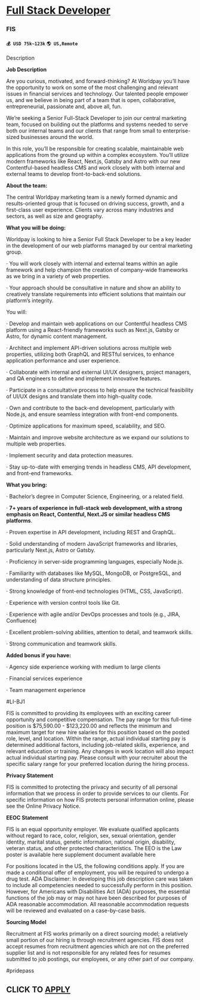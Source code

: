 # [Full Stack Developer](https://www.remotewlb.com/apply/full-stack-developer-90469)  
### FIS  
#### `💰 USD 75k~123k` `🌎 US,Remote`  

Description

**Job Description**

Are you curious, motivated, and forward-thinking? At Worldpay you’ll have the opportunity to work on some of the most challenging and relevant issues in financial services and technology. Our talented people empower us, and we believe in being part of a team that is open, collaborative, entrepreneurial, passionate and, above all, fun.

We’re seeking a Senior Full-Stack Developer to join our central marketing team, focused on building out the platforms and systems needed to serve both our internal teams and our clients that range from small to enterprise-sized businesses around the world.

In this role, you’ll be responsible for creating scalable, maintainable web applications from the ground up within a complex ecosystem. You’ll utilize modern frameworks like React, Next.js, Gatsby and Astro with our new Contentful-based headless CMS and work closely with both internal and external teams to develop front-to-back-end solutions.

**About the team:**

The central Worldpay marketing team is a newly formed dynamic and results-oriented group that is focused on driving success, growth, and a first-class user experience. Clients vary across many industries and sectors, as well as size and geography.

**What you will be doing:**  
  
Worldpay is looking to hire a Senior Full Stack Developer to be a key leader in the development of our web platforms managed by our central marketing group.

· You will work closely with internal and external teams within an agile framework and help champion the creation of company-wide frameworks as we bring in a variety of web properties.

· Your approach should be consultative in nature and show an ability to creatively translate requirements into efficient solutions that maintain our platform’s integrity.

You will:

· Develop and maintain web applications on our Contentful headless CMS platform using a React-friendly frameworks such as Next.js, Gatsby or Astro, for dynamic content management.

· Architect and implement API-driven solutions across multiple web properties, utilizing both GraphQL and RESTful services, to enhance application performance and user experience.

· Collaborate with internal and external UI/UX designers, project managers, and QA engineers to define and implement innovative features.

· Participate in a consultative process to help ensure the technical feasibility of UI/UX designs and translate them into high-quality code.

· Own and contribute to the back-end development, particularly with Node.js, and ensure seamless integration with front-end components.

· Optimize applications for maximum speed, scalability, and SEO.

· Maintain and improve website architecture as we expand our solutions to multiple web properties.

· Implement security and data protection measures.

· Stay up-to-date with emerging trends in headless CMS, API development, and front-end frameworks.  
  

**What you bring:**

· Bachelor’s degree in Computer Science, Engineering, or a related field.

· **7+ years of experience in full-stack web development, with a strong emphasis on React, Contentful, Next.JS or similar headless CMS platforms**.

· Proven expertise in API development, including REST and GraphQL.

· Solid understanding of modern JavaScript frameworks and libraries, particularly Next.js, Astro or Gatsby.

· Proficiency in server-side programming languages, especially Node.js.

· Familiarity with databases like MySQL, MongoDB, or PostgreSQL, and understanding of data structure principles.

· Strong knowledge of front-end technologies (HTML, CSS, JavaScript).

· Experience with version control tools like Git.

· Experience with agile and/or DevOps processes and tools (e.g., JIRA, Confluence)

· Excellent problem-solving abilities, attention to detail, and teamwork skills.

· Strong communication and teamwork skills.

**Added bonus if you have:**

· Agency side experience working with medium to large clients

· Financial services experience

· Team management experience

#LI-BJ1

  

FIS is committed to providing its employees with an exciting career opportunity and competitive compensation. The pay range for this full-time position is $75,590.00 - $123,220.00 and reflects the minimum and maximum target for new hire salaries for this position based on the posted role, level, and location. Within the range, actual individual starting pay is determined additional factors, including job-related skills, experience, and relevant education or training. Any changes in work location will also impact actual individual starting pay. Please consult with your recruiter about the specific salary range for your preferred location during the hiring process.

 **Privacy Statement**

FIS is committed to protecting the privacy and security of all personal information that we process in order to provide services to our clients. For specific information on how FIS protects personal information online, please see the Online Privacy Notice.

 **EEOC Statement**

FIS is an equal opportunity employer. We evaluate qualified applicants without regard to race, color, religion, sex, sexual orientation, gender identity, marital status, genetic information, national origin, disability, veteran status, and other protected characteristics. The EEO is the Law poster is available here supplement document available here

  
For positions located in the US, the following conditions apply. If you are made a conditional offer of employment, you will be required to undergo a drug test. ADA Disclaimer: In developing this job description care was taken to include all competencies needed to successfully perform in this position. However, for Americans with Disabilities Act (ADA) purposes, the essential functions of the job may or may not have been described for purposes of ADA reasonable accommodation. All reasonable accommodation requests will be reviewed and evaluated on a case-by-case basis.

 **Sourcing Model**

Recruitment at FIS works primarily on a direct sourcing model; a relatively small portion of our hiring is through recruitment agencies. FIS does not accept resumes from recruitment agencies which are not on the preferred supplier list and is not responsible for any related fees for resumes submitted to job postings, our employees, or any other part of our company.

#pridepass

  
## CLICK TO [APPLY](https://www.remotewlb.com/apply/full-stack-developer-90469)

